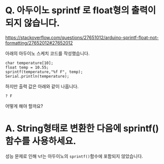# Q. 아두이노 sprintf 로 float형의 출력이 되지 않습니다.
https://stackoverflow.com/questions/27651012/arduino-sprintf-float-not-formatting/27652012#27652012

아래의 아두이노 스케치 코드를 작성했습니다.

```
char temperature[10];
float temp = 10.55;
sprintf(temperature,"%f F", temp);
Serial.println(temperature);
```

하지만 출력 값은 아래와 같이 나옵니다.
```
? F
```

어떻게 해야 할까요?


# A. String형태로 변환한 다음에 sprintf()함수를 사용하세요.
성능 문제로 인해 ``%f``는 아두이노의 ``sprintf()``함수에 포함되지 않았습니다.

